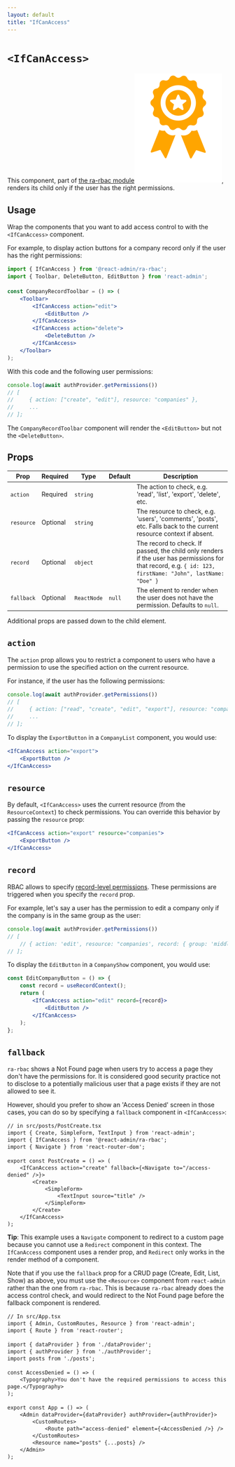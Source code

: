 ```yaml
---
layout: default
title: "IfCanAccess"
---
```


# `<IfCanAccess>`

This component, part of [the ra-rbac module](https://react-admin-ee.marmelab.com/documentation/ra-rbac#ifcanaccess)<img class="icon" src="./img/premium.svg" />, renders its child only if the user has the right permissions.

## Usage

Wrap the components that you want to add access control to with the `<IfCanAccess>` component. 

For example, to display action buttons for a company record only if the user has the right permissions:

```jsx
import { IfCanAccess } from '@react-admin/ra-rbac';
import { Toolbar, DeleteButton, EditButton } from 'react-admin';

const CompanyRecordToolbar = () => (
    <Toolbar>
        <IfCanAccess action="edit">
            <EditButton />
        </IfCanAccess>
        <IfCanAccess action="delete">
            <DeleteButton />
        </IfCanAccess>
    </Toolbar>
);
```

With this code and the following user permissions:

```jsx
console.log(await authProvider.getPermissions())
// [
//     { action: ["create", "edit"], resource: "companies" },
//     ...
// ];
```

The `CompanyRecordToolbar` component will render the `<EditButton>` but not the `<DeleteButton>`.

## Props

| Prop | Required | Type | Default | Description |
| --- | --- | --- | --- | --- |
| `action` | Required | `string` | | The action to check, e.g. 'read', 'list', 'export', 'delete', etc. |
| `resource` | Optional | `string` | | The resource to check, e.g. 'users', 'comments', 'posts', etc. Falls back to the current resource context if absent. |
| `record` | Optional | `object` | | The record to check. If passed, the child only renders if the user has permissions for that record, e.g. `{ id: 123, firstName: "John", lastName: "Doe" }` |
| `fallback` | Optional | `ReactNode` | `null` | The element to render when the user does not have the permission. Defaults to `null`. |

Additional props are passed down to the child element. 

## `action`

The `action` prop allows you to restrict a component to users who have a permission to use the specified action on the current resource.

For instance, if the user has the following permissions:

```jsx
console.log(await authProvider.getPermissions())
// [
//     { action: ["read", "create", "edit", "export"], resource: "companies" },
//     ...
// ];
```

To display the `ExportButton` in a `CompanyList` component, you would use:

```jsx
<IfCanAccess action="export">
    <ExportButton />
</IfCanAccess>
```

## `resource`

By default, `<IfCanAccess>` uses the current resource (from the `ResourceContext`) to check permissions. You can override this behavior by passing the `resource` prop:

```jsx
<IfCanAccess action="export" resource="companies">
    <ExportButton />
</IfCanAccess>
```

## `record`

RBAC allows to specify [record-level permissions](./AuthRBAC.md#record-level-permissions). These permissions are triggered when you specify the `record` prop.

For example, let's say a user has the permission to edit a company only if the company is in the same group as the user:

```jsx
console.log(await authProvider.getPermissions())
// [
    // { action: 'edit', resource: "companies', record: { group: 'middle_east' } },
// ];
```

To display the `EditButton` in a `CompanyShow` component, you would use:

```jsx
const EditCompanyButton = () => {
    const record = useRecordContext();
    return (
        <IfCanAccess action="edit" record={record}>
            <EditButton />
        </IfCanAccess>
    );
};
```

## `fallback`

`ra-rbac` shows a Not Found page when users try to access a page they don't have the permissions for. It is considered good security practice not to disclose to a potentially malicious user that a page exists if they are not allowed to see it.

However, should you prefer to show an 'Access Denied' screen in those cases, you can do so by specifying a `fallback` component in `<IfCanAccess>`:

```tsx
// in src/posts/PostCreate.tsx
import { Create, SimpleForm, TextInput } from 'react-admin';
import { IfCanAccess } from '@react-admin/ra-rbac';
import { Navigate } from 'react-router-dom';

export const PostCreate = () => (
    <IfCanAccess action="create" fallback={<Navigate to="/access-denied" />}>
        <Create>
            <SimpleForm>
                <TextInput source="title" />
            </SimpleForm>
        </Create>
    </IfCanAccess>
);
```

**Tip**: This example uses a `Navigate` component to redirect to a custom page because you cannot use a `Redirect` component in this context. The `IfCanAccess` component uses a render prop, and `Redirect` only works in the render method of a component.

Note that if you use the `fallback` prop for a CRUD page (Create, Edit, List, Show) as above, you must use the `<Resource>` component from `react-admin` rather than the one from `ra-rbac`. This is because `ra-rbac` already does the access control check, and would redirect to the Not Found page before the fallback component is rendered.

```tsx
// In src/App.tsx
import { Admin, CustomRoutes, Resource } from 'react-admin';
import { Route } from 'react-router';

import { dataProvider } from './dataProvider';
import { authProvider } from './authProvider';
import posts from './posts';

const AccessDenied = () => (
    <Typography>You don't have the required permissions to access this page.</Typography>
);

export const App = () => (
    <Admin dataProvider={dataProvider} authProvider={authProvider}>    
        <CustomRoutes>
            <Route path="access-denied" element={<AccessDenied />} />
        </CustomRoutes>
        <Resource name="posts" {...posts} />
    </Admin>
);
```
